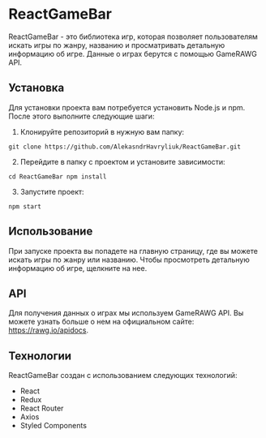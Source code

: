 # ReactGameBar

ReactGameBar - это библиотека игр, которая позволяет пользователям искать игры по жанру, названию и просматривать детальную информацию об игре. Данные о играх берутся с помощью GameRAWG API.

## Установка

Для установки проекта вам потребуется установить Node.js и npm. После этого выполните следующие шаги:

1. Клонируйте репозиторий в нужную вам папку:

`git clone https://github.com/AlekasndrHavryliuk/ReactGameBar.git`

2. Перейдите в папку с проектом и установите зависимости:

`cd ReactGameBar
npm install`

3. Запустите проект:

`npm start`

## Использование

При запуске проекта вы попадете на главную страницу, где вы можете искать игры по жанру или названию. Чтобы просмотреть детальную информацию об игре, щелкните на нее.

## API
Для получения данных о играх мы используем GameRAWG API. Вы можете узнать больше о нем на официальном сайте: https://rawg.io/apidocs.

## Технологии
ReactGameBar создан с использованием следующих технологий:

- React
- Redux
- React Router
- Axios
- Styled Components
